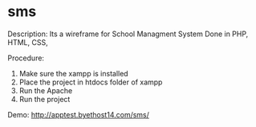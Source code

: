 # sms

Description: Its a wireframe for School Managment System Done in PHP, HTML, CSS,

Procedure:
1. Make sure the xampp is installed
2. Place the project in htdocs folder of xampp
3. Run the Apache
4. Run the project

Demo: http://apptest.byethost14.com/sms/
